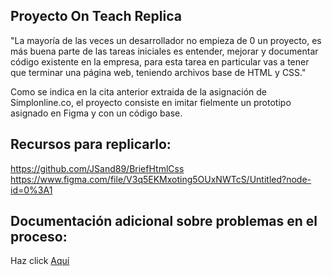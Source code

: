 ## Proyecto On Teach Replica
"La mayoría de las veces un desarrollador no empieza de 0 un proyecto, es más buena parte de las tareas iniciales es entender, mejorar y documentar código existente en la empresa, para esta tarea en particular vas a tener que terminar una página web, teniendo archivos base de HTML y CSS."

Como se indica en la cita anterior extraida de la asignación de Simplonline.co, el proyecto consiste en imitar fielmente un prototipo asignado en Figma y con un código base.

## Recursos para replicarlo:
https://github.com/JSand89/BriefHtmlCss
https://www.figma.com/file/V3q5EKMxoting5OUxNWTcS/Untitled?node-id=0%3A1
## Documentación adicional sobre problemas en el proceso:
Haz click [Aquí](http://https://docs.google.com/document/d/1meklblcYtDj72KAQflvuwS51onukLgeRZFME7jW_Q5A/edit?usp=sharing "Aquí")
